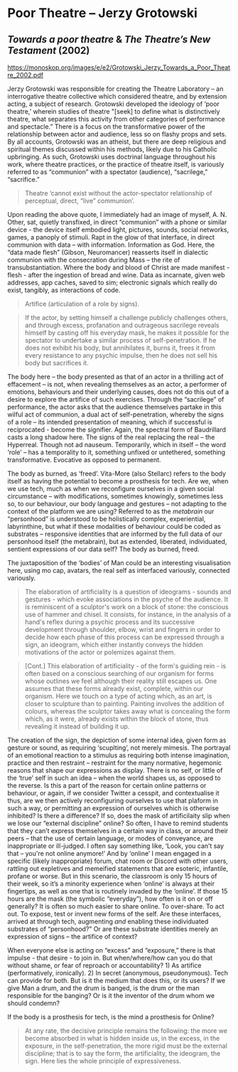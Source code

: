 # Poor Theatre – Jerzy Grotowski 

## *Towards a poor theatre* & *The Theatre’s New Testament* (2002) 

 https://monoskop.org/images/e/e2/Grotowski_Jerzy_Towards_a_Poor_Theatre_2002.pdf 

 
Jerzy Grotowski was responsible for creating the Theatre Laboratory – an interrogative theatre collective which considered theatre, and by extension acting, a subject of research. Grotowski developed the ideology of ‘poor theatre,’ wherein studies of theatre "[seek] to define what is distinctively theatre, what separates this activity from other categories of performance and spectacle.” There is a focus on the transformative power of the relationship between actor and audience, less so on flashy props and sets. By all accounts, Grotowski was an atheist, but there are deep religious and spiritual themes discussed within his methods, likely due to his Catholic upbringing. As such, Grotowski uses doctrinal language throughout his work, where theatre practices, or the practice of theatre itself, is variously referred to as “communion” with a spectator (audience), “sacrilege,” “sacrifice.” 

>Theatre ‘cannot exist without the actor-spectator relationship of perceptual, direct, “live” communion’. 

Upon reading the above quote, I immediately had an image of myself, A. N. Other, sat, quietly transfixed, in direct “communion” with a phone or similar device - the device itself embodied light, pictures, sounds, social networks, games, a panoply of stimuli. Rapt in the glow of that interface, in direct communion with data – with information. Information as God. Here, the “data made flesh” (Gibson, Neuromancer) reasserts itself in dialectic communion with the consecration during Mass – the rite of transubstantiation. Where the body and blood of Christ are made manifest - flesh - after the ingestion of bread and wine. Data as incarnate, given web addresses, app caches, saved to sim; electronic signals which really do exist, tangibly, as interactions of code. 

>Artifice (articulation of a role by signs). 

>If the actor, by setting himself a challenge publicly challenges others, and through excess, profanation and outrageous sacrilege reveals himself by casting off his everyday mask, he makes it possible for the spectator to undertake a similar process of self-penetration. If he does not exhibit his body, but annihilates it, burns it, frees it from every resistance to any psychic impulse, then he does not sell his body but sacrifices it. 

The body here – the body presented as that of an actor in a thrilling act of effacement – is not, when revealing themselves as an actor, a performer of emotions, behaviours and their underlying causes, does not do this out of a desire to explore the artifice of such exercises. Through the “sacrilege” of performance, the actor asks that the audience themselves partake in this wilful act of communion, a dual act of self-penetration, whereby the signs of a role – its intended presentation of meaning, which if successful is reciprocated - become the signifier. Again, the spectral form of Baudrillard casts a long shadow here. The signs of the real replacing the real – the Hyperreal. Though not ad nauseum. Temporarily, which in itself – the word ‘role’ – has a temporality to it, something unfixed or untethered, something transformative. Evocative as opposed to permanent. 

The body as burned, as ‘freed’. Vita-More (also Stellarc) refers to the body itself as having the potential to become a prosthesis for tech. Are we, when we use tech, much as when we reconfigure ourselves in a given social circumstance – with modifications, sometimes knowingly, sometimes less so, to our behaviour, our body language and gestures – not adapting to the context of the platform we are using? Referred to as the *metabrain* our “personhood” is understood to be holistically complex, experiential, labyrinthine, but what if these modalities of behaviour could be coded as substrates – responsive identities that are informed by the full data of our personhood itself (the metabrain), but as extended, liberated, individuated, sentient expressions of our data self? The body as burned, freed. 

The juxtaposition of the ‘bodies’ of Man could be an interesting visualisation here, using mo cap, avatars, the real self as interfaced variously, connected variously.  

>The elaboration of artificiality is a question of ideograms - sounds and gestures - which evoke associations in the psyche of the audience. It is reminiscent of a sculptor's work on a block of stone: the conscious use of hammer and chisel. It consists, for instance, in the analysis of a hand's reflex during a psychic process and its successive development through shoulder, elbow, wrist and fingers in order to decide how each phase of this process can be expressed through a sign, an ideogram, which either instantly conveys the hidden motivations of the actor or polemizes against them. 

> [Cont.] This elaboration of artificiality - of the form's guiding rein - is often based on a conscious searching of our organism for forms whose outlines we feel although their reality still escapes us. One assumes that these forms already exist, complete, within our organism. Here we touch on a type of acting which, as an art, is closer to sculpture than to painting. Painting involves the addition of colours, whereas the sculptor takes away what is concealing the form which, as it were, already exists within the block of stone, thus revealing it instead of building it up. 

The creation of the sign, the depiction of some internal idea, given form as gesture or sound, as requiring ‘scuplting’, not merely mimesis. The portrayal of an emotional reaction to a stimulus as requiring both intense imagination, practice and then restraint – restraint for the many normative, hegemonic reasons that shape our expressions as display. There is no self, or little of the ‘true’ self in such an idea – when the world shapes us, as opposed to the reverse. Is this a part of the reason for certain online patterns or behaviour, or again, if we consider Twitter a cesspit, and contextualise it thus, are we then actively reconfiguring ourselves to use that plaform in such a way, or permitting an expression of ourselves which is otherwise inhibited? Is there a difference? If so, does the mask of artificilaity slip when we lose our “external discipline” online? So often, I have to remind students that they can’t express themselves in a certain way in class, or around their peers – that the use of certain language, or modes of conveyance, are inappropriate or ill-judged. I often say something like, ‘Look, you can’t say that – you're not online anymore!’ And by ‘online’ I mean engaged in a specific (likely inappropriate) forum, chat room or Discord with other users, rattling out expletives and memeified statements that are esoteric, infantile, profane or worse. But in this scenario, the classroom is only 15 hours of their week, so it’s a minority experience when ‘online’ is always at their fingertips, as well as one that is routinely invaded by the ‘online’. If those 15 hours are the mask (the symbolic “everyday”), how often is it on or off generally? It is often so much easier to share online. To over-share. To act out. To expose, test or invent new forms of the self. Are these interfaces, arrived at through tech, augmenting *and* enabling these individuated substrates of “personhood?” Or are these substrate identities merely an expression of signs – the artifice of context? 

When everyone else is acting on “excess” and “exposure,” there is that impulse - that desire - to join in. But when/where/how can you do that without shame, or fear of reproach or accountability? 1) As artifice (performatively, ironically). 2) In secret (anonymous, pseudonymous).  Tech can provide for both. But is it the medium that does this, or its users? If we give Man a drum, and the drum is banged, is the drum or the man responsible for the banging? Or is it the inventor of the drum whom we should condemn? 

If the body is a prosthesis for tech, is the mind a prosthesis for Online? 

>At any rate, the decisive principle remains the following: the more we become absorbed in what is hidden inside us, in the excess, in the exposure, in the self-penetration, the more rigid must be the external discipline; that is to say the form, the artificiality, the ideogram, the sign. Here lies the whole principle of expressiveness. 

 

 

